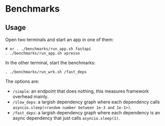 # Benchmarks

## Usage

Open two terminals and start an app in one of them:

```shell
# or . ./benchmarks/run_app.sh fastapi
. ./benchmarks/run_app.sh xpresso
```

In the other terminal, start the benchmarks:

```shell
. ./benchmarks/run_wrk.sh /fast_deps
```

The options are:

- `/simple`: an endpoint that does nothing, this measures framework overhead mainly.
- `/slow_deps`: a largish dependency graph where each dependency calls `asyncio.sleep(<random number between 1e-3 and 1e-1>)`.
- `/fast_deps`: a largish dependency graph where each dependency is an async dependency that just calls `asyncio.sleep(1)`.
